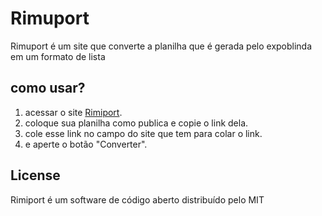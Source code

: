 # Rimuport

Rimuport é um site que converte a planilha que é gerada pelo expoblinda em um formato de lista

## como usar?

1. acessar o site [Rimiport](https://rimublinda.github.io/rimuport/).
2. coloque sua planilha como publica e copie o link dela.
3. cole  esse link no campo do site que tem para colar o link.
4. e aperte  o botão "Converter".

## License

Rimiport é um software de código aberto distribuído pelo MIT
